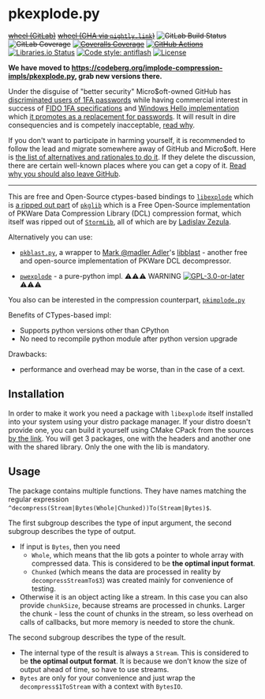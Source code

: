 pkexplode.py
============
~~[wheel (GitLab)](https://gitlab.com/KOLANICH/pkexplode.py/-/jobs/artifacts/master/raw/dist/pkexplode-0.CI-py3-none-any.whl?job=build)~~
~~[wheel (GHA via `nightly.link`)](https://nightly.link/implode-compression-impls/pkexplode.py/workflows/CI/master/pkexplode-0.CI-py3-none-any.whl)~~
~~![GitLab Build Status](https://gitlab.com/KOLANICH/pkexplode.py/badges/master/pipeline.svg)~~
~~![GitLab Coverage](https://gitlab.com/KOLANICH/pkexplode.py/badges/master/coverage.svg)~~
~~[![Coveralls Coverage](https://img.shields.io/coveralls/implode-compression-impls/pkexplode.py.svg)](https://coveralls.io/r/implode-compression-impls/pkexplode.py)~~
~~[![GitHub Actions](https://github.com/implode-compression-impls/pkexplode.py/workflows/CI/badge.svg)](https://github.com/implode-compression-impls/pkexplode.py/actions/)~~
[![Libraries.io Status](https://img.shields.io/librariesio/github/implode-compression-impls/pkexplode.py.svg)](https://libraries.io/github/implode-compression-impls/pkexplode.py)
[![Code style: antiflash](https://img.shields.io/badge/code%20style-antiflash-FFF.svg)](https://codeberg.org/KOLANICH-tools/antiflash.py)
[![License](https://img.shields.io/github/license//implode-compression-impls/pkexplode.py.svg)](./License.md)

**We have moved to https://codeberg.org/implode-compression-impls/pkexplode.py, grab new versions there.**

Under the disguise of "better security" Micro$oft-owned GitHub has [discriminated users of 1FA passwords](https://github.blog/2023-03-09-raising-the-bar-for-software-security-github-2fa-begins-march-13/) while having commercial interest in success of [FIDO 1FA specifications](https://fidoalliance.org/specifications/download/) and [Windows Hello implementation](https://support.microsoft.com/en-us/windows/passkeys-in-windows-301c8944-5ea2-452b-9886-97e4d2ef4422) which [it promotes as a replacement for passwords](https://github.blog/2023-07-12-introducing-passwordless-authentication-on-github-com/). It will result in dire consequencies and is competely inacceptable, [read why](https://codeberg.org/KOLANICH/Fuck-GuanTEEnomo).

If you don't want to participate in harming yourself, it is recommended to follow the lead and migrate somewhere away of GitHub and Micro$oft. Here is [the list of alternatives and rationales to do it](https://github.com/orgs/community/discussions/49869). If they delete the discussion, there are certain well-known places where you can get a copy of it. [Read why you should also leave GitHub](https://codeberg.org/KOLANICH/Fuck-GuanTEEnomo).

---

This are free and Open-Source ctypes-based bindings to [`libexplode`](https://codeberg.org/implode-compression-impls/libexplode) which is [a ripped out part](https://github.com/ladislav-zezula/StormLib/blob/master/src/pklib/explode.c) of [`pkglib`](https://github.com/ladislav-zezula/StormLib/tree/master/src/pklib) which is a Free Open-Source implementation of PKWare Data Compression Library (DCL) compression format, which itself was ripped out of [`StormLib`](https://github.com/ladislav-zezula/StormLib), all of which are by [Ladislav Zezula](https://github.com/ladislav-zezula).

Alternatively you can use:

* [`pkblast.py`](https://codeberg.org/implode-compression-impls/pkblast.py), a wrapper to [Mark @madler Adler](https://github.com/madler)'s [libblast](https://github.com/madler/zlib/tree/master/contrib/blast) - another free and open-source implementation of PKWare DCL decompressor.

* [`pwexplode`](https://github.com/Schallaven/pwexplode) - a pure-python impl. ⚠️⚠️⚠️ WARNING [![GPL-3.0-or-later](https://www.gnu.org/graphics/gplv3-or-later.svg)](https://github.com/Schallaven/pwexplode/blob/master/LICENSE) ⚠️⚠️⚠️

You also can be interested in the compression counterpart, [`pkimplode.py`](https://codeberg.org/implode-compression-impls/pkimplode.py)

Benefits of CTypes-based impl:

* Supports python versions other than CPython
* No need to recompile python module after python version upgrade

Drawbacks:
* performance and overhead may be worse, than in the case of a cext.

Installation
------------

In order to make it work you need a package with `libexplode` itself installed into your system using your distro package manager. If your distro doesn't provide one, you can build it yourself using CMake CPack from the sources [by the link](https://codeberg.org/implode-compression-impls/libexplode). You will get 3 packages, one with the headers and another one with the shared library. Only the one with the lib is mandatory.

Usage
-----

The package contains multiple functions. They have names matching the regular expression `^decompress(Stream|Bytes(Whole|Chunked))To(Stream|Bytes)$`.

The first subgroup describes the type of input argument, the second subgroup describes the type of output.
* If input is `Bytes`, then you need
    * `Whole`, which means that the lib gots a pointer to whole array with compressed data. This is considered to be **the optimal input format**.
    * `Chunked` (which means the data are processed in reality by `decompressStreamTo$3`) was created mainly for convenience of testing.
* Otherwise it is an object acting like a stream. In this case you can also provide `chunkSize`, because streams are processed in chunks. Larger the chunk - less the count of chunks in the stream, so less overhead on calls of callbacks, but more memory is needed to store the chunk.

The second subgroup describes the type of the result.
* The internal type of the result is always a `Stream`. This is considered to be **the optimal output format**. It is because we don't know the size of output ahead of time, so have to use streams.
* `Bytes` are only for your convenience and just wrap the `decompress$1ToStream` with a context with `BytesIO`.
